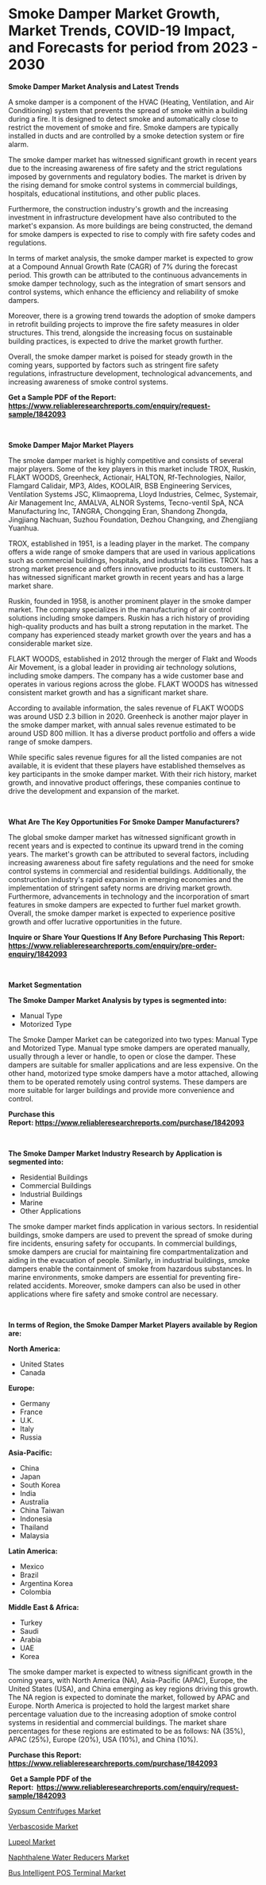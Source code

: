 <p><h1>Smoke Damper Market Growth, Market Trends, COVID-19 Impact, and Forecasts for period from 2023 - 2030</h1></p><p><strong>Smoke Damper Market Analysis and Latest Trends</strong></p>
<p><p>A smoke damper is a component of the HVAC (Heating, Ventilation, and Air Conditioning) system that prevents the spread of smoke within a building during a fire. It is designed to detect smoke and automatically close to restrict the movement of smoke and fire. Smoke dampers are typically installed in ducts and are controlled by a smoke detection system or fire alarm.</p><p>The smoke damper market has witnessed significant growth in recent years due to the increasing awareness of fire safety and the strict regulations imposed by governments and regulatory bodies. The market is driven by the rising demand for smoke control systems in commercial buildings, hospitals, educational institutions, and other public places.</p><p>Furthermore, the construction industry's growth and the increasing investment in infrastructure development have also contributed to the market's expansion. As more buildings are being constructed, the demand for smoke dampers is expected to rise to comply with fire safety codes and regulations.</p><p>In terms of market analysis, the smoke damper market is expected to grow at a Compound Annual Growth Rate (CAGR) of 7% during the forecast period. This growth can be attributed to the continuous advancements in smoke damper technology, such as the integration of smart sensors and control systems, which enhance the efficiency and reliability of smoke dampers.</p><p>Moreover, there is a growing trend towards the adoption of smoke dampers in retrofit building projects to improve the fire safety measures in older structures. This trend, alongside the increasing focus on sustainable building practices, is expected to drive the market growth further.</p><p>Overall, the smoke damper market is poised for steady growth in the coming years, supported by factors such as stringent fire safety regulations, infrastructure development, technological advancements, and increasing awareness of smoke control systems.</p></p>
<p><strong>Get a Sample PDF of the Report:&nbsp; <a href="https://www.reliableresearchreports.com/enquiry/request-sample/1842093">https://www.reliableresearchreports.com/enquiry/request-sample/1842093</a></strong></p>
<p>&nbsp;</p>
<p><strong>Smoke Damper Major Market Players</strong></p>
<p><p>The smoke damper market is highly competitive and consists of several major players. Some of the key players in this market include TROX, Ruskin, FLAKT WOODS, Greenheck, Actionair, HALTON, Rf-Technologies, Nailor, Flamgard Calidair, MP3, Aldes, KOOLAIR, BSB Engineering Services, Ventilation Systems JSC, Klimaoprema, Lloyd Industries, Celmec, Systemair, Air Management Inc, AMALVA, ALNOR Systems, Tecno-ventil SpA, NCA Manufacturing Inc, TANGRA, Chongqing Eran, Shandong Zhongda, Jingjiang Nachuan, Suzhou Foundation, Dezhou Changxing, and Zhengjiang Yuanhua.</p><p>TROX, established in 1951, is a leading player in the market. The company offers a wide range of smoke dampers that are used in various applications such as commercial buildings, hospitals, and industrial facilities. TROX has a strong market presence and offers innovative products to its customers. It has witnessed significant market growth in recent years and has a large market share.</p><p>Ruskin, founded in 1958, is another prominent player in the smoke damper market. The company specializes in the manufacturing of air control solutions including smoke dampers. Ruskin has a rich history of providing high-quality products and has built a strong reputation in the market. The company has experienced steady market growth over the years and has a considerable market size.</p><p>FLAKT WOODS, established in 2012 through the merger of Flakt and Woods Air Movement, is a global leader in providing air technology solutions, including smoke dampers. The company has a wide customer base and operates in various regions across the globe. FLAKT WOODS has witnessed consistent market growth and has a significant market share.</p><p>According to available information, the sales revenue of FLAKT WOODS was around USD 2.3 billion in 2020. Greenheck is another major player in the smoke damper market, with annual sales revenue estimated to be around USD 800 million. It has a diverse product portfolio and offers a wide range of smoke dampers.</p><p>While specific sales revenue figures for all the listed companies are not available, it is evident that these players have established themselves as key participants in the smoke damper market. With their rich history, market growth, and innovative product offerings, these companies continue to drive the development and expansion of the market.</p></p>
<p>&nbsp;</p>
<p><strong>What Are The Key Opportunities For Smoke Damper Manufacturers?</strong></p>
<p><p>The global smoke damper market has witnessed significant growth in recent years and is expected to continue its upward trend in the coming years. The market's growth can be attributed to several factors, including increasing awareness about fire safety regulations and the need for smoke control systems in commercial and residential buildings. Additionally, the construction industry's rapid expansion in emerging economies and the implementation of stringent safety norms are driving market growth. Furthermore, advancements in technology and the incorporation of smart features in smoke dampers are expected to further fuel market growth. Overall, the smoke damper market is expected to experience positive growth and offer lucrative opportunities in the future.</p></p>
<p><strong>Inquire or Share Your Questions If Any Before Purchasing This Report: <a href="https://www.reliableresearchreports.com/enquiry/pre-order-enquiry/1842093">https://www.reliableresearchreports.com/enquiry/pre-order-enquiry/1842093</a></strong></p>
<p>&nbsp;</p>
<p><strong>Market Segmentation</strong></p>
<p><strong>The Smoke Damper Market Analysis by types is segmented into:</strong></p>
<p><ul><li>Manual Type</li><li>Motorized Type</li></ul></p>
<p><p>The Smoke Damper Market can be categorized into two types: Manual Type and Motorized Type. Manual type smoke dampers are operated manually, usually through a lever or handle, to open or close the damper. These dampers are suitable for smaller applications and are less expensive. On the other hand, motorized type smoke dampers have a motor attached, allowing them to be operated remotely using control systems. These dampers are more suitable for larger buildings and provide more convenience and control.</p></p>
<p><strong>Purchase this Report:&nbsp;<a href="https://www.reliableresearchreports.com/purchase/1842093">https://www.reliableresearchreports.com/purchase/1842093</a></strong></p>
<p>&nbsp;</p>
<p><strong>The Smoke Damper Market Industry Research by Application is segmented into:</strong></p>
<p><ul><li>Residential Buildings</li><li>Commercial Buildings</li><li>Industrial Buildings</li><li>Marine</li><li>Other Applications</li></ul></p>
<p><p>The smoke damper market finds application in various sectors. In residential buildings, smoke dampers are used to prevent the spread of smoke during fire incidents, ensuring safety for occupants. In commercial buildings, smoke dampers are crucial for maintaining fire compartmentalization and aiding in the evacuation of people. Similarly, in industrial buildings, smoke dampers enable the containment of smoke from hazardous substances. In marine environments, smoke dampers are essential for preventing fire-related accidents. Moreover, smoke dampers can also be used in other applications where fire safety and smoke control are necessary.</p></p>
<p>&nbsp;</p>
<p><strong>In terms of Region, the Smoke Damper Market Players available by Region are:</strong></p>
<p>
    <p> <strong> North America: </strong>
        <ul>
            <li>United States</li>
            <li>Canada</li>
        </ul>
        </p> 
    <p> <strong> Europe: </strong>
        <ul>
            <li>Germany</li>
            <li>France</li>
            <li>U.K.</li>
            <li>Italy</li>
            <li>Russia</li>
        </ul>
        </p> 
    <p> <strong> Asia-Pacific: </strong>
        <ul>
            <li>China</li>
            <li>Japan</li>
            <li>South Korea</li>
            <li>India</li>
            <li>Australia</li>
            <li>China Taiwan</li>
            <li>Indonesia</li>
            <li>Thailand</li>
            <li>Malaysia</li>
        </ul>
        </p> 
    <p> <strong> Latin America: </strong>
        <ul>
            <li>Mexico</li>
            <li>Brazil</li>
            <li>Argentina Korea</li>
            <li>Colombia</li>
        </ul>
        </p> 
    <p> <strong> Middle East & Africa: </strong>
        <ul>
            <li>Turkey</li>
            <li>Saudi</li>
            <li>Arabia</li>
            <li>UAE</li>
            <li>Korea</li>
        </ul>
    </p>
    </p>
<p><p>The smoke damper market is expected to witness significant growth in the coming years, with North America (NA), Asia-Pacific (APAC), Europe, the United States (USA), and China emerging as key regions driving this growth. The NA region is expected to dominate the market, followed by APAC and Europe. North America is projected to hold the largest market share percentage valuation due to the increasing adoption of smoke control systems in residential and commercial buildings. The market share percentages for these regions are estimated to be as follows: NA (35%), APAC (25%), Europe (20%), USA (10%), and China (10%).</p></p>
<p><strong>Purchase this Report: <a href="https://www.reliableresearchreports.com/purchase/1842093">https://www.reliableresearchreports.com/purchase/1842093</a></strong></p>
<p>&nbsp;<strong>Get a Sample PDF of the Report:&nbsp;&nbsp;<a href="https://www.reliableresearchreports.com/enquiry/request-sample/1842093">https://www.reliableresearchreports.com/enquiry/request-sample/1842093</a></strong></p>
<p><strong></strong></p>
<p><p><a href="https://medium.com/@devidwarnerrp23/gypsum-centrifuges-market-size-market-outlook-and-market-forecast-2023-to-2030-b40711741873">Gypsum Centrifuges Market</a></p><p><a href="https://www.linkedin.com/pulse/verbascoside-market-share-amp-new-trends-analysis-report/">Verbascoside Market</a></p><p><a href="https://www.linkedin.com/pulse/lupeol-market-challenges-opportunities-growth-drivers/">Lupeol Market</a></p><p><a href="https://github.com/kholmovskayalyudmila/Market-Research-Report-List-1/blob/main/naphthalene-water-reducers-market.md">Naphthalene Water Reducers Market</a></p><p><a href="https://medium.com/@mhdhonirp23/analyzing-bus-intelligent-pos-terminal-market-global-industry-perspective-and-forecast-2023-to-188efa27d90f">Bus Intelligent POS Terminal Market</a></p></p>